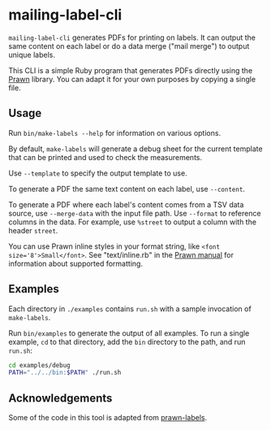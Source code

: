 # mailing-label-cli

`mailing-label-cli` generates PDFs for printing on labels. It can output the same content on each label or do a data merge ("mail merge") to output unique labels.

This CLI is a simple Ruby program that generates PDFs directly using the [Prawn](https://github.com/prawnpdf/prawn) library. You can adapt it for your own purposes by copying a single file.

## Usage

Run `bin/make-labels --help` for information on various options.

By default, `make-labels` will generate a debug sheet for the current template that can be printed and used to check the measurements.

Use `--template` to specify the output template to use.

To generate a PDF the same text content on each label, use `--content`.

To generate a PDF where each label's content comes from a TSV data source, use `--merge-data` with the input file path. Use `--format` to reference columns in the data. For example, use `%street` to output a column with the header `street`.

You can use Prawn inline styles in your format string, like `<font size='8'>Small</font>`. See "text/inline.rb" in the [Prawn manual](https://prawnpdf.org/manual.pdf) for information about supported formatting.

## Examples
Each directory in `./examples` contains `run.sh` with a sample invocation of `make-labels`.

Run `bin/examples` to generate the output of all examples. To run a single example, `cd` to that directory, add the `bin` directory to the path, and run `run.sh`:

```sh
cd examples/debug
PATH="../../bin:$PATH" ./run.sh
```

## Acknowledgements

Some of the code in this tool is adapted from [prawn-labels](https://github.com/jordanbyron/prawn-labels).
